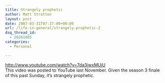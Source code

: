 ```yaml
---
title: Strangely prophetic
author: Matt Stratton
layout: post
date: 2007-03-31T07:37:00+00:00
url: /life-in-general/strangely-prophetic-2
dsq_thread_id:
  - 28261865
categories:
  - Personal

---
```

http://www.youtube.com/watch?v=7da3iwxMUjU  
This video was posted to YouTube last November. Given the season 3 finale of this past Sunday, it&#8217;s strangely prophetic.